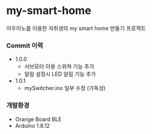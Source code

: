 # my-smart-home
아두이노를 이용한 자취생의 my smart home 만들기 프로젝트

### Commit 이력
- 1.0.0
    - 서브모터 이용 스위쳐 기능 추가
	- 알람 설정시 LED 알림 기능 추가
- 1.0.1
    - mySwitcher.ino 일부 수정 (가독성)

### 개발환경
- Orange Board BLE
- Arduino 1.8.12

